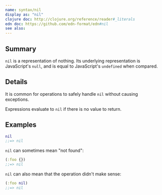 ```yaml
---
name: syntax/nil
display as: "nil"
clojure doc: http://clojure.org/reference/reader#_literals
edn doc: https://github.com/edn-format/edn#nil
see also:
---
```


## Summary

`nil` is a representation of nothing.  Its underlying representation is
JavaScript's `null`, and is equal to JavaScript's `undefined` when compared.

## Details

It is common for operations to safely handle `nil` without
causing exceptions.

Expressions evaluate to `nil` if there is no value to return.

## Examples

```clj
nil
;;=> nil
```

`nil` can sometimes mean "not found":

```clj
(:foo {})
;;=> nil
```

`nil` can also mean that the operation didn't make sense:

```clj
(:foo nil)
;;=> nil
```
